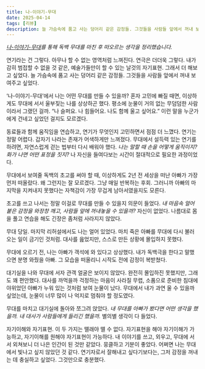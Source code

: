 ```yaml
---
title: 나-이야기-무대
date: 2025-04-14
tags: [리뷰]
description: 늘 가슴속에 품고 사는 덩어리 같은 감정들. 그것들을 사람들 앞에서 꺼내 보여주고 싶었다.
---
```


*[나-이야기-무대](https://jagunbae.com/naimu/)를 통해 독백 무대를 마친 후 떠오르는 생각을 정리했습니다.*

연기라는 건 그렇다. 아무나 할 수 없는 영역처럼 느껴진다. 연극은 더더욱 그렇다. 내가 감히 범접할 수 없을 것 같은, 예술가들만이 할 수 있는 날것의 자기표현. 그래서 더 해보고 싶었다. 늘 가슴속에 품고 사는 덩어리 같은 감정들. 그것들을 사람들 앞에서 꺼내 보여주고 싶었다.

‘나-이야기-무대’에서 나는 어떤 무대를 만들 수 있을까? 혼자 고민에 빠질 때면, 이상하게도 무대에 서서 울부짖는 나를 상상하곤 했다. 평소에 눈물이 거의 없는 무덤덤한 사람이라서 그랬던 걸까. “나 슬퍼요. 나 힘들어요. 나도 함께 울고 싶어요.” 이런 말을 누군가에게 건네고 싶었던 걸지도 모르겠다.

동료들과 함께 움직임을 연습하고, 연기가 무엇인지 고민하면서 점점 더 느꼈다. 연기는 정말 어렵다. 갑자기 나라는 존재가 어색하게만 느껴졌다. 무대에서 설득력 있는 연기를 하려면, 자연스럽게 걷는 법부터 다시 배워야 했다. *나는 말할 때 손을 어떻게 움직이지? 화가 나면 어떤 표정을 짓지?* 나 자신을 들여다보는 시간이 절대적으로 필요한 과정이었다.

무대에서 보여줄 독백의 초고를 써야 할 때, 이상하게도 2년 전 세상을 떠난 아빠가 가장 먼저 떠올랐다. 왜 그런지는 잘 모르겠다. 그냥 매일 반복하는 후회. 그러니까 아빠의 마지막을 지켜내지 못했다는 자책감이 가장 무겁게 남아서였을지도 모른다.

초고를 쓰고 나서는 정말 이걸로 무대를 만들 수 있을지 의문이 들었다. *내 마음속 얼어붙은 감정을 와장창 깨고, 사람들 앞에 꺼내놓을 수 있을까?* 자신이 없었다. 나름대로 몸을 풀고 연습을 해도 긴장은 좀처럼 사라지지 않았다.

무대 당일. 마지막 리허설에서도 나는 얼어 있었다. 마치 죽은 아빠를 무대에 다시 불러오는 일이 금기인 것처럼. 대사를 읊었지만, 스스로 만든 상황에 몰입하지 못했다.

무대에 오르기 전, 나는 아빠가 객석에 와 있다고 상상했다. 내가 독백극을 한다고 말했으면 분명 와줬을 아빠. 그 모습을 떠올리니 시작도 전에 감정이 복받쳤다.

대기실을 나와 무대에 서자 관객 얼굴은 보이지 않았다. 완전히 몰입하진 못했지만, 그래도 꽤 편안했다. 대사를 까먹을까 걱정하는 마음이 사라질 무렵, 소품으로 준비한 침대에 야위었던 아빠가 누워 있는 것처럼 보여 눈물이 났다. 무대에서 내가 과연 울 수 있을까 싶었는데, 눈물이 너무 많이 나 억지로 멈춰야 할 정도였다.

무대를 마치고 대기실에 돌아와 쪼그려 앉았다. *내 무대를 아빠가 봤다면 어떤 생각을 했을까. 내 대사가 사람들에게 들리긴 했을까.* 별의별 생각이 다 들었다.

자기이해와 자기표현. 이 두 가지는 뗄래야 뗄 수 없다. 자기표현을 해야 자기이해가 가능하고, 자기이해를 원해야 자기표현이 가능하다. 내 이야기를 쓰고, 외우고, 무대에 서서 외쳐보니 더 나은 인간이 된 것만 같았다. 뭉클하고 기분이 좋았다. 어쩌면 나는 무대에서 빛나고 싶지 않았던 것 같다. 연기자로서 잘해내고 싶다기보다는, 그저 감정을 꺼내는 데 충실하고 싶었다. 그것만으로 충분했다.